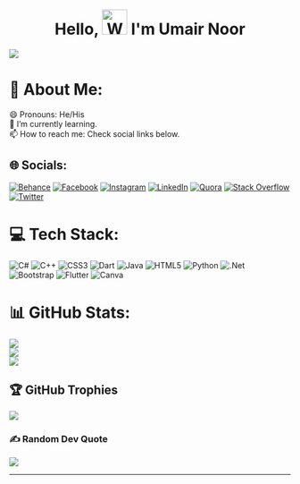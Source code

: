 
<h1 align="center"> Hello, <img src="https://raw.githubusercontent.com/nixin72/nixin72/master/wave.gif" 
         alt="Waving hand animated gif"
         height="45"
         width="45" /> I'm Umair Noor</h1>
         
[![](https://visitcount.itsvg.in/api?id=Umairnoor2398&icon=2&color=1)](https://visitcount.itsvg.in)

# 💫 About Me:

😄 Pronouns: He/His<br>🌱 I’m currently learning.<br>📫 How to reach me: Check social links below.


## 🌐 Socials:
[![Behance](https://img.shields.io/badge/Behance-1769ff?logo=behance&logoColor=white)](https://behance.net/umairnoor1) [![Facebook](https://img.shields.io/badge/Facebook-%231877F2.svg?logo=Facebook&logoColor=white)](https://facebook.com/umair2398) [![Instagram](https://img.shields.io/badge/Instagram-%23E4405F.svg?logo=Instagram&logoColor=white)](https://instagram.com/umairnoor2398) [![LinkedIn](https://img.shields.io/badge/LinkedIn-%230077B5.svg?logo=linkedin&logoColor=white)](https://linkedin.com/in/umairnoor2398) [![Quora](https://img.shields.io/badge/Quora-%23B92B27.svg?logo=Quora&logoColor=white)](https://quora.com/profile/Umair-Noor-18) [![Stack Overflow](https://img.shields.io/badge/-Stackoverflow-FE7A16?logo=stack-overflow&logoColor=white)](https://stackoverflow.com/users/17761925/umair-noor) [![Twitter](https://img.shields.io/badge/Twitter-%231DA1F2.svg?logo=Twitter&logoColor=white)](https://twitter.com/umair_itz) 

# 💻 Tech Stack:
![C#](https://img.shields.io/badge/c%23-%23239120.svg?style=for-the-badge&logo=c-sharp&logoColor=white) ![C++](https://img.shields.io/badge/c++-%2300599C.svg?style=for-the-badge&logo=c%2B%2B&logoColor=white) ![CSS3](https://img.shields.io/badge/css3-%231572B6.svg?style=for-the-badge&logo=css3&logoColor=white) ![Dart](https://img.shields.io/badge/dart-%230175C2.svg?style=for-the-badge&logo=dart&logoColor=white) ![Java](https://img.shields.io/badge/java-%23ED8B00.svg?style=for-the-badge&logo=java&logoColor=white) ![HTML5](https://img.shields.io/badge/html5-%23E34F26.svg?style=for-the-badge&logo=html5&logoColor=white) ![Python](https://img.shields.io/badge/python-3670A0?style=for-the-badge&logo=python&logoColor=ffdd54) ![.Net](https://img.shields.io/badge/.NET-5C2D91?style=for-the-badge&logo=.net&logoColor=white) ![Bootstrap](https://img.shields.io/badge/bootstrap-%23563D7C.svg?style=for-the-badge&logo=bootstrap&logoColor=white) ![Flutter](https://img.shields.io/badge/Flutter-%2302569B.svg?style=for-the-badge&logo=Flutter&logoColor=white) ![Canva](https://img.shields.io/badge/Canva-%2300C4CC.svg?style=for-the-badge&logo=Canva&logoColor=white)
# 📊 GitHub Stats:
![](https://github-readme-stats.vercel.app/api?username=Umairnoor2398&theme=monokai&hide_border=false&include_all_commits=true&count_private=true)<br/>
![](https://github-readme-streak-stats.herokuapp.com/?user=Umairnoor2398&theme=monokai&hide_border=false)<br/>
![](https://github-readme-stats.vercel.app/api/top-langs/?username=Umairnoor2398&theme=monokai&hide_border=false&include_all_commits=true&count_private=true&layout=compact)

## 🏆 GitHub Trophies
![](https://github-profile-trophy.vercel.app/?username=Umairnoor2398&theme=discord&no-frame=false&no-bg=true&margin-w=4)

### ✍️ Random Dev Quote
![](https://quotes-github-readme.vercel.app/api?type=vetical&theme=tokyonight)

---

